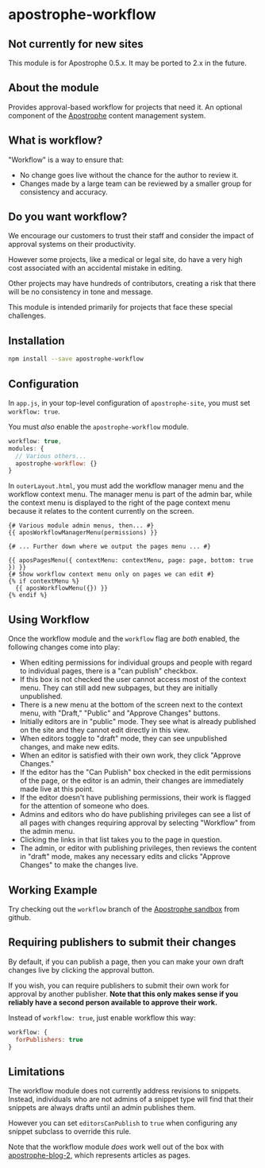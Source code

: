 # apostrophe-workflow

## Not currently for new sites

This module is for Apostrophe 0.5.x. It may be ported to 2.x in the future.

## About the module

Provides approval-based workflow for projects that need it. An optional component of the [Apostrophe](http://apostrophenow.org/) content management system.

## What is workflow?

"Workflow" is a way to ensure that:

* No change goes live without the chance for the author to review it.
* Changes made by a large team can be reviewed by a smaller group for consistency and accuracy.

## Do you want workflow?

We encourage our customers to trust their staff and consider the impact of approval systems on their productivity.

However some projects, like a medical or legal site, do have a very high cost associated with an accidental mistake in editing.

Other projects may have hundreds of contributors, creating a risk that there will be no consistency in tone and message.

This module is intended primarily for projects that face these special challenges.

## Installation

```bash
npm install --save apostrophe-workflow
```

## Configuration

In `app.js`, in your top-level configuration of `apostrophe-site`, you must set `workflow: true`.

You must *also* enable the `apostrophe-workflow` module.

```javascript
workflow: true,
modules: {
  // Various others...
  apostrophe-workflow: {}
}
```

In `outerLayout.html`, you must add the workflow manager menu and the workflow context menu. The manager menu is part of the admin bar, while the context menu is displayed to the right of the page context menu because it relates to the content currently on the screen.

```nunjucks
{# Various module admin menus, then... #}
{{ aposWorkflowManagerMenu(permissions) }}

{# ... Further down where we output the pages menu ... #}

{{ aposPagesMenu({ contextMenu: contextMenu, page: page, bottom: true }) }}
{# Show workflow context menu only on pages we can edit #}
{% if contextMenu %}
  {{ aposWorkflowMenu({}) }}
{% endif %}
```

## Using Workflow

Once the workflow module and the `workflow` flag are *both* enabled, the following changes come into play:

* When editing permissions for individual groups and people with regard to individual pages, there is a "can publish" checkbox.
* If this box is not checked the user cannot access most of the context menu. They can still add new subpages, but they are initially unpublished.
* There is a new menu at the bottom of the screen next to the context menu, with "Draft," "Public" and "Approve Changes" buttons.
* Initially editors are in "public" mode. They see what is already published on the site and they cannot edit directly in this view.
* When editors toggle to "draft" mode, they can see unpublished changes, and make new edits.
* When an editor is satisfied with their own work, they click "Approve Changes."
* If the editor has the "Can Publish" box checked in the edit permissions of the page, or the editor is an admin, their changes are immediately made live at this point.
* If the editor doesn't have publishing permissions, their work is flagged for the attention of someone who does.
* Admins and editors who do have publishing privileges can see a list of all pages with changes requiring approval by selecting "Workflow" from the admin menu.
* Clicking the links in that list takes you to the page in question.
* The admin, or editor with publishing privileges, then reviews the content in "draft" mode, makes any necessary edits and clicks "Approve Changes" to make the changes live.

## Working Example

Try checking out the `workflow` branch of the [Apostrophe sandbox](https://github.com/punkave/apostrophe-sandbox) from github.

## Requiring publishers to submit their changes

By default, if you can publish a page, then you can make your own draft changes live by clicking the approval button.

If you wish, you can require publishers to submit their own work for approval by another publisher. **Note that this only makes sense if you reliably have a second person available to approve their work.**

Instead of `workflow: true`, just enable workflow this way:

```javascript
workflow: {
  forPublishers: true
}
```

## Limitations

The workflow module does not currently address revisions to snippets. Instead, individuals who are not admins of a snippet type will find that their snippets are always drafts until an admin publishes them.

However you can set `editorsCanPublish` to `true` when configuring any snippet subclass to override this rule.

Note that the workflow module *does* work well out of the box with [apostrophe-blog-2](https://github.com/punkave/apostrophe-blog-2), which represents articles as pages.
